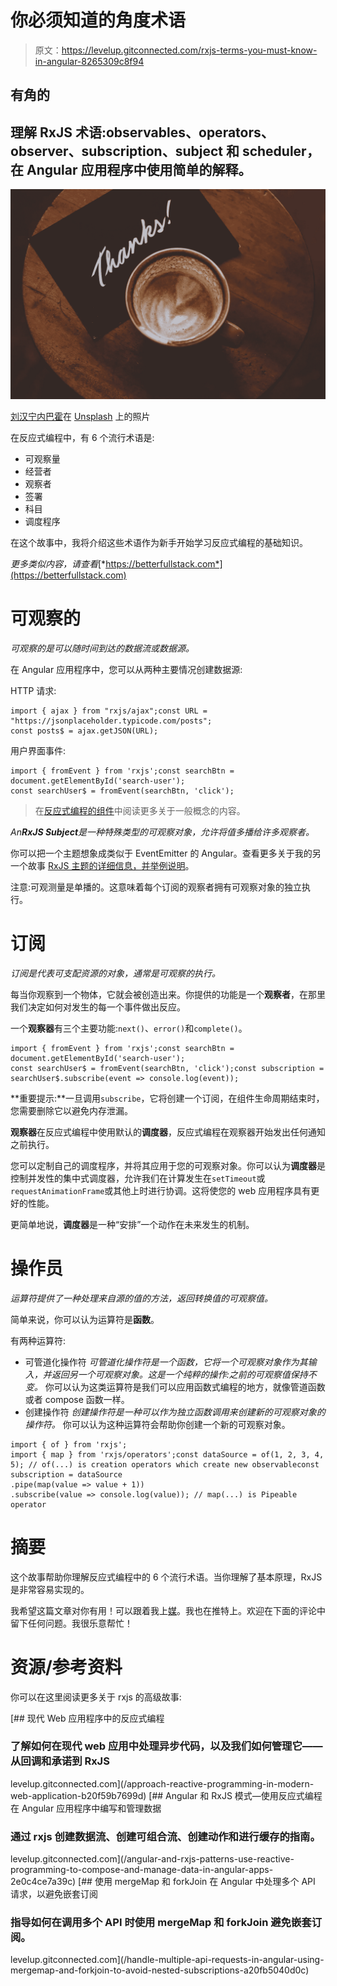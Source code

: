# 你必须知道的角度术语

> 原文：<https://levelup.gitconnected.com/rxjs-terms-you-must-know-in-angular-8265309c8f94>

## 有角的

## 理解 RxJS 术语:observables、operators、observer、subscription、subject 和 scheduler，在 Angular 应用程序中使用简单的解释。

![](img/c14f7260f88857318659e86db3913772.png)

[刘汉宁内巴霍](https://unsplash.com/@hannynaibaho?utm_source=unsplash&utm_medium=referral&utm_content=creditCopyText)在 [Unsplash](https://unsplash.com/s/photos/coffee?utm_source=unsplash&utm_medium=referral&utm_content=creditCopyText) 上的照片

在反应式编程中，有 6 个流行术语是:

*   可观察量
*   经营者
*   观察者
*   签署
*   科目
*   调度程序

在这个故事中，我将介绍这些术语作为新手开始学习反应式编程的基础知识。

*更多类似内容，请查看*[*https://betterfullstack.com*](https://betterfullstack.com)

# **可观察的**

*可观察的是可以随时间到达的数据流或数据源。*

在 Angular 应用程序中，您可以从两种主要情况创建数据源:

HTTP 请求:

```
import { ajax } from "rxjs/ajax";const URL = "https://jsonplaceholder.typicode.com/posts";
const posts$ = ajax.getJSON(URL);
```

用户界面事件:

```
import { fromEvent } from 'rxjs';const searchBtn = document.getElementById('search-user');
const searchUser$ = fromEvent(searchBtn, 'click');
```

> 在[反应式编程的组件](/components-in-reactive-programming-365c7bd9d271)中阅读更多关于一般概念的内容。

*An****RxJS Subject****是一种特殊类型的可观察对象，允许将值多播给许多观察者。*

你可以把一个主题想象成类似于 EventEmitter 的 Angular。查看更多关于我的另一个故事 [RxJS 主题的详细信息，并举例说明](/rxjs-subjects-explained-with-examples-78ae7b9edfc)。

注意:可观测量是单播的。这意味着每个订阅的观察者拥有可观察对象的独立执行。

# **订阅**

*订阅是代表可支配资源的对象，通常是可观察的执行。*

每当你观察到一个物体，它就会被创造出来。你提供的功能是一个**观察者**，在那里我们决定如何对发生的每一个事件做出反应。

一个**观察器**有三个主要功能:`next()`、`error()`和`complete()`。

```
import { fromEvent } from 'rxjs';const searchBtn = document.getElementById('search-user');
const searchUser$ = fromEvent(searchBtn, 'click');const subscription = searchUser$.subscribe(event => console.log(event));
```

**重要提示:**一旦调用`subscribe`，它将创建一个订阅，在组件生命周期结束时，您需要删除它以避免内存泄漏。

**观察器**在反应式编程中使用默认的**调度器**，反应式编程在观察器开始发出任何通知之前执行。

您可以定制自己的调度程序，并将其应用于您的可观察对象。你可以认为**调度器**是控制并发性的集中式调度器，允许我们在计算发生在`setTimeout`或`requestAnimationFrame`或其他上时进行协调。这将使您的 web 应用程序具有更好的性能。

更简单地说，**调度器**是一种“安排”一个动作在未来发生的机制。

# **操作员**

*运算符提供了一种处理来自源的值的方法，返回转换值的可观察值。*

简单来说，你可以认为运算符是**函数**。

有两种运算符:

*   可管道化操作符
    *可管道化操作符是一个函数，它将一个可观察对象作为其输入，并返回另一个可观察对象。这是一个纯粹的操作:之前的可观察值保持不变。* 你可以认为这类运算符是我们可以应用函数式编程的地方，就像管道函数或者 compose 函数一样。
*   创建操作符
    *创建操作符是一种可以作为独立函数调用来创建新的可观察对象的操作符。* 你可以认为这种运算符会帮助你创建一个新的可观察对象。

```
import { of } from 'rxjs';
import { map } from 'rxjs/operators';const dataSource = of(1, 2, 3, 4, 5); // of(...) is creation operators which create new observableconst subscription = dataSource
.pipe(map(value => value + 1))
.subscribe(value => console.log(value)); // map(...) is Pipeable operator
```

# 摘要

这个故事帮助你理解反应式编程中的 6 个流行术语。当你理解了基本原理，RxJS 是非常容易实现的。

我希望这篇文章对你有用！可以跟着我上[媒](https://medium.com/@transonhoang?source=post_page---------------------------)。我也在推特上。欢迎在下面的评论中留下任何问题。我很乐意帮忙！

# 资源/参考资料

[1]:反应文件[https://rxjs-dev.firebaseapp.com/guide/subject](https://rxjs-dev.firebaseapp.com/guide/overview)

你可以在这里阅读更多关于 rxjs 的高级故事:

[](/approach-reactive-programming-in-modern-web-application-b20f59b7699d) [## 现代 Web 应用程序中的反应式编程

### 了解如何在现代 web 应用中处理异步代码，以及我们如何管理它——从回调和承诺到 RxJS

levelup.gitconnected.com](/approach-reactive-programming-in-modern-web-application-b20f59b7699d) [](/angular-and-rxjs-patterns-use-reactive-programming-to-compose-and-manage-data-in-angular-apps-2e0c4ce7a39c) [## Angular 和 RxJS 模式—使用反应式编程在 Angular 应用程序中编写和管理数据

### 通过 rxjs 创建数据流、创建可组合流、创建动作和进行缓存的指南。

levelup.gitconnected.com](/angular-and-rxjs-patterns-use-reactive-programming-to-compose-and-manage-data-in-angular-apps-2e0c4ce7a39c) [](/handle-multiple-api-requests-in-angular-using-mergemap-and-forkjoin-to-avoid-nested-subscriptions-a20fb5040d0c) [## 使用 mergeMap 和 forkJoin 在 Angular 中处理多个 API 请求，以避免嵌套订阅

### 指导如何在调用多个 API 时使用 mergeMap 和 forkJoin 避免嵌套订阅。

levelup.gitconnected.com](/handle-multiple-api-requests-in-angular-using-mergemap-and-forkjoin-to-avoid-nested-subscriptions-a20fb5040d0c)